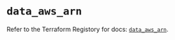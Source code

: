 # `data_aws_arn`

Refer to the Terraform Registory for docs: [`data_aws_arn`](https://registry.terraform.io/providers/hashicorp/aws/5.9.0/docs/data-sources/arn).
